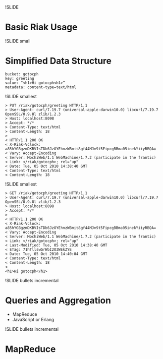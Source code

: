 !SLIDE

# Basic Riak Usage #

!SLIDE small

# Simplified Data Structure #

    bucket: gotocph
    key: greeting
    value: “<h1>Hi gotocph<h1>” 
    metadata: content-type=text/html

!SLIDE smallest

    > PUT /riak/gotocph/greeting HTTP/1.1
    > User-Agent: curl/7.19.7 (universal-apple-darwin10.0) libcurl/7.19.7 OpenSSL/0.9.8l zlib/1.2.3
    > Host: localhost:8098
    > Accept: */*
    > Content-Type: text/html
    > Content-Length: 18
    > 
    < HTTP/1.1 200 OK
    < X-Riak-Vclock: a85hYGBgzmDKBVIsTDb6JzOYEhnzWBmit8gf44MJv9t5FipcgBBma05inekYiiyRBQA=
    < Vary: Accept-Encoding
    < Server: MochiWeb/1.1 WebMachine/1.7.2 (participate in the frantic)
    < Link: </riak/gotocph>; rel="up"
    < Date: Tue, 05 Oct 2010 14:38:40 GMT
    < Content-Type: text/html
    < Content-Length: 18

!SLIDE smallest

    > GET /riak/gotocph/greeting HTTP/1.1
    > User-Agent: curl/7.19.7 (universal-apple-darwin10.0) libcurl/7.19.7 OpenSSL/0.9.8l zlib/1.2.3
    > Host: localhost:8098
    > Accept: */*
    > 
    < HTTP/1.1 200 OK
    < X-Riak-Vclock: a85hYGBgzmDKBVIsTDb6JzOYEhnzWBmit8gf44MJv9t5FipcgBBma05inekYiiyRBQA=
    < Vary: Accept-Encoding
    < Server: MochiWeb/1.1 WebMachine/1.7.2 (participate in the frantic)
    < Link: </riak/gotocph>; rel="up"
    < Last-Modified: Tue, 05 Oct 2010 14:38:40 GMT
    < ETag: 71hTllswGrWbI2O3WEkZYE
    < Date: Tue, 05 Oct 2010 14:40:04 GMT
    < Content-Type: text/html
    < Content-Length: 18
    < 
    <h1>Hi gotocph</h1>

!SLIDE bullets incremental

# Queries and Aggregation #

* MapReduce
* JavaScript or Erlang

!SLIDE bullets incremental

# MapReduce #

